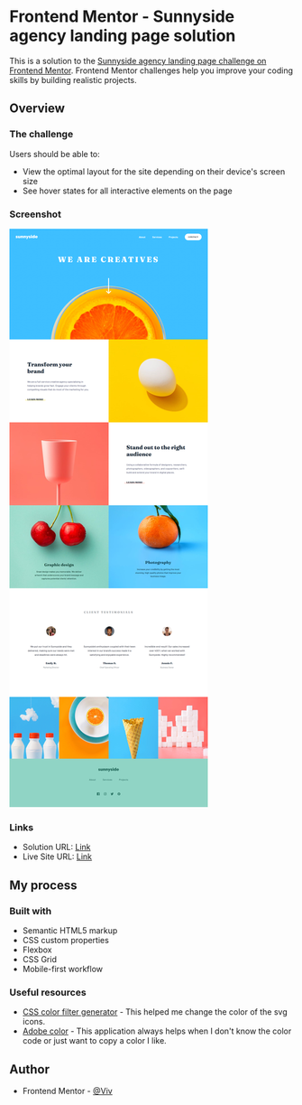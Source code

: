 # Frontend Mentor - Sunnyside agency landing page solution

This is a solution to the [Sunnyside agency landing page challenge on Frontend Mentor](https://www.frontendmentor.io/challenges/sunnyside-agency-landing-page-7yVs3B6ef). Frontend Mentor challenges help you improve your coding skills by building realistic projects.

## Overview

### The challenge

Users should be able to:

- View the optimal layout for the site depending on their device's screen size
- See hover states for all interactive elements on the page

### Screenshot

![screenshot](screenshot.png)

### Links

- Solution URL: [Link](https://your-solution-url.com](https://www.frontendmentor.io/solutions/sunnyside-agency-landing-page-with-flexbox-and-grid-Ln2Hf1vqLF))
- Live Site URL: [Link](https://b-viv.github.io/sunnysideAgencyLandingPage/)

## My process

### Built with

- Semantic HTML5 markup
- CSS custom properties
- Flexbox
- CSS Grid
- Mobile-first workflow

### Useful resources

- [CSS color filter generator](https://angel-rs.github.io/css-color-filter-generator/) - This helped me change the color of the svg icons.
- [Adobe color](https://color.adobe.com/create/color-wheel) - This application always helps when I don't know the color code or just want to copy a color I like.

## Author

- Frontend Mentor - [@Viv](https://www.frontendmentor.io/profile/yourusername](https://www.frontendmentor.io/profile/b-viv)https://www.frontendmentor.io/profile/b-viv)


